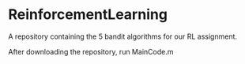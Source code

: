 # ReinforcementLearning
A repository containing the 5 bandit algorithms for our RL assignment.

After downloading the repository, run MainCode.m
